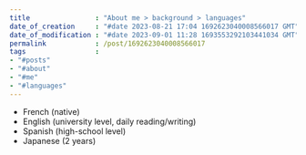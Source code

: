 ```yaml
---
title                : "About me > background > languages"
date_of_creation     : "#date 2023-08-21 17:04 1692623040008566017 GMT"
date_of_modification : "#date 2023-09-01 11:28 1693553292103441034 GMT"
permalink            : /post/1692623040008566017
tags                 : 
- "#posts"
- "#about"
- "#me"
- "#languages"
---
```


- French (native)
- English (university level, daily reading/writing)
- Spanish (high-school level)
- Japanese (2 years)